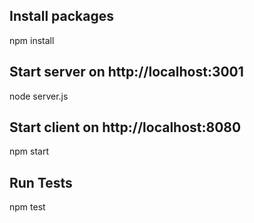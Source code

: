 ## Install packages
npm install

## Start server on http://localhost:3001
  node server.js

## Start client on http://localhost:8080
  npm start

## Run Tests
  npm test
